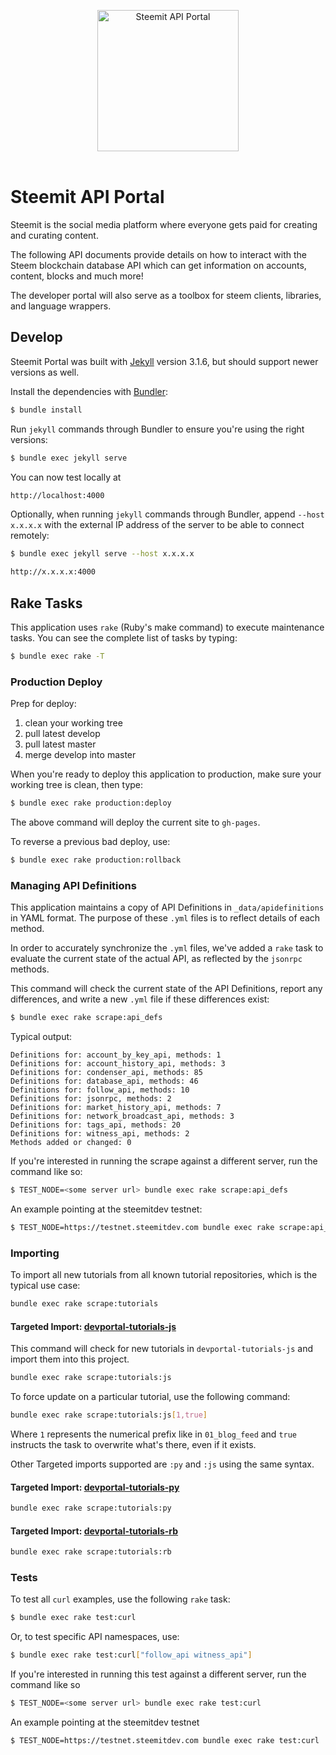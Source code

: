 <p align="center">
  <img src="https://raw.githubusercontent.com/steemit/devportal/master/images/steemdev.png" alt="Steemit API Portal" width="226">
  <br>
  <br>
  
</p>

# Steemit API Portal

Steemit is the social media platform where everyone gets paid for creating and curating content.

The following API documents provide details on how to interact with the Steem blockchain database API which can get information on accounts, content, blocks and much more!

The developer portal will also serve as a toolbox for steem clients, libraries, and language wrappers.

## Develop

Steemit Portal was built with [Jekyll](http://jekyllrb.com/) version 3.1.6, but should support newer versions as well.

Install the dependencies with [Bundler](http://bundler.io/):

~~~bash
$ bundle install
~~~

Run `jekyll` commands through Bundler to ensure you're using the right versions:

~~~bash
$ bundle exec jekyll serve
~~~

You can now test locally at
~~~bash
http://localhost:4000
~~~

Optionally, when running `jekyll` commands through Bundler, append `--host x.x.x.x` with the external IP address of the server to be able to connect remotely:
~~~bash
$ bundle exec jekyll serve --host x.x.x.x
~~~
~~~bash
http://x.x.x.x:4000
~~~

## Rake Tasks

This application uses `rake` (Ruby's make command) to execute maintenance tasks.  You can see the complete list of tasks by typing:

```bash
$ bundle exec rake -T
```

### Production Deploy

Prep for deploy:

1. clean your working tree
2. pull latest develop
3. pull latest master
4. merge develop into master

When you're ready to deploy this application to production, make sure your working tree is clean, then type:

```bash
$ bundle exec rake production:deploy
```

The above command will deploy the current site to `gh-pages`.

To reverse a previous bad deploy, use:

```bash
$ bundle exec rake production:rollback
```

### Managing API Definitions

This application maintains a copy of API Definitions in `_data/apidefinitions` in YAML format.  The purpose of these `.yml` files is to reflect details of each method.

In order to accurately synchronize the `.yml` files, we've added a `rake` task to evaluate the current state of the actual API, as reflected by the `jsonrpc` methods.

This command will check the current state of the API Definitions, report any differences, and write a new `.yml` file if these differences exist:

```bash
$ bundle exec rake scrape:api_defs
```

Typical output:

```
Definitions for: account_by_key_api, methods: 1
Definitions for: account_history_api, methods: 3
Definitions for: condenser_api, methods: 85
Definitions for: database_api, methods: 46
Definitions for: follow_api, methods: 10
Definitions for: jsonrpc, methods: 2
Definitions for: market_history_api, methods: 7
Definitions for: network_broadcast_api, methods: 3
Definitions for: tags_api, methods: 20
Definitions for: witness_api, methods: 2
Methods added or changed: 0
```

If you're interested in running the scrape against a different server, run the command like so:

```bash
$ TEST_NODE=<some server url> bundle exec rake scrape:api_defs
```

An example pointing at the steemitdev testnet:

```bash
$ TEST_NODE=https://testnet.steemitdev.com bundle exec rake scrape:api_defs
```

### Importing

To import all new tutorials from all known tutorial repositories, which is the typical use case:

```bash
bundle exec rake scrape:tutorials
```

#### Targeted Import: [devportal-tutorials-js](https://github.com/steemit/devportal-tutorials-js/tree/master/tutorials)

This command will check for new tutorials in `devportal-tutorials-js` and import them into this project.

```bash
bundle exec rake scrape:tutorials:js
```

To force update on a particular tutorial, use the following command:

```bash
bundle exec rake scrape:tutorials:js[1,true]
```

Where `1` represents the numerical prefix like in `01_blog_feed` and `true` instructs the task to overwrite what's there, even if it exists.

Other Targeted imports supported are `:py` and `:js` using the same syntax.

#### Targeted Import: [devportal-tutorials-py](https://github.com/steemit/devportal-tutorials-py/tree/master/tutorials)

```bash
bundle exec rake scrape:tutorials:py
```

#### Targeted Import: [devportal-tutorials-rb](https://github.com/steemit/devportal-tutorials-rb/tree/master/tutorials)

```bash
bundle exec rake scrape:tutorials:rb
```

### Tests

To test all `curl` examples, use the following `rake` task:

```bash
$ bundle exec rake test:curl
```

Or, to test specific API namespaces, use:

```bash
$ bundle exec rake test:curl["follow_api witness_api"]
```

If you're interested in running this test against a different server, run the command like so

```bash
$ TEST_NODE=<some server url> bundle exec rake test:curl
```

An example pointing at the steemitdev testnet

```bash
$ TEST_NODE=https://testnet.steemitdev.com bundle exec rake test:curl
```
